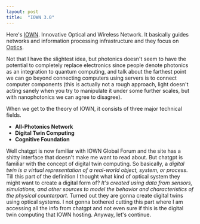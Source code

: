 ```yaml
---
layout: post
title:  "IOWN 3.0"
---
```


Here's [IOWN][iown]. Innovative Optical and Wireless Network. It basically guides networks and information processing infrastructure and they focus on [Optics][optics].

Not that I have the slightest idea, but photonics doesn't seem to have the potential to completely replace electronics since people denote photonics as an integration to quantum computing, and talk about the farthest point we can go beyond connecting computers using servers is to connect computer components (this is actually not a rough approach, light doesn't acting sanely when you try to manipulate it under some further scales, but with nanophotonics we can agree to disagree).

When we get to the theory of IOWN, it consists of three major technical fields.

* __All-Photonics Network__
* __Digital Twin Computing__
* __Cognitive Foundation__

Well chatgpt is now familiar with IOWN Global Forum and the site has a shitty interface that doesn't make me want to read about. But chatgpt is familiar with the concept of digital twin computing. So basically, a *digital twin is a virtual representation of a real-world object, system, or process*. Till this part of the definition I thought what kind of optical system they might want to create a digital form of? *It's created using data from sensors, simulations, and other sources to model the behavior and characteristics of the physical counterpart.* Turned out they are gonna create digital twins using optical systems. I not gonna bothered cutting this part where I am accessing all the info from chatgpt and not even sure if this is the digital twin computing that IOWN hosting. Anyway, let's continue. 








[optics]: https://en.wikipedia.org/wiki/Optics
[iown]: https://www.rd.ntt/e/iown/